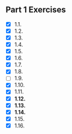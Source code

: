 ## Part 1 Exercises
- [x] 1.1.
- [x] 1.2.
- [x] 1.3.
- [x] 1.4.
- [x] 1.5.
- [x] 1.6.
- [x] 1.7.
- [x] 1.8.
- [ ] 1.9.
- [x] 1.10.
- [x] 1.11.
- [x] **1.12.**
- [x] **1.13.**
- [x] **1.14.**
- [x] 1.15.
- [x] 1.16.
